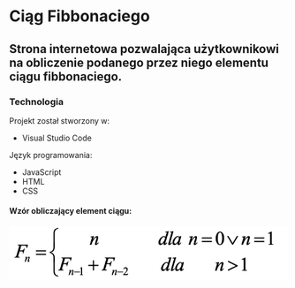 # Ciąg Fibbonaciego

## Strona internetowa pozwalająca użytkownikowi na obliczenie podanego przez niego elementu ciągu fibbonaciego.
### Technologia

Projekt został stworzony w:

* Visual Studio Code

Język programowania:

* JavaScript
* HTML
* CSS

#### Wzór obliczający element ciągu:

![Schemat algorytmu](fibb.png)
